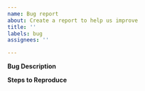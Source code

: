 ```yaml
---
name: Bug report
about: Create a report to help us improve
title: ''
labels: bug
assignees: ''

---
```


**Bug Description**


**Steps to Reproduce**
